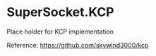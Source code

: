 # SuperSocket.KCP
Place holder for KCP implementation

Reference:
https://github.com/skywind3000/kcp
